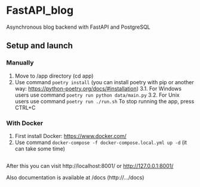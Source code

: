 # FastAPI_blog
Asynchronous blog backend with FastAPI and PostgreSQL

## Setup and launch

### Manually
  1. Move to /app directory (cd app)
  2. Use command ```poetry install```
  (you can install poetry with pip or another way: https://python-poetry.org/docs/#installation)
  3.1. For Windows users use command ```poetry run python data/main.py``` 
  3.2. For Unix users use command ```poetry run ./run.sh```
To stop running the app, press CTRL+C

### With Docker
  1. First install Docker: https://www.docker.com/
  2. Use command ```docker-compose -f docker-compose.local.yml up -d```
  (it can take some time)

##

After this you can visit http://localhost:8001/ or http://127.0.0.1:8001/

Also documentation is available at /docs (http://.../docs)
